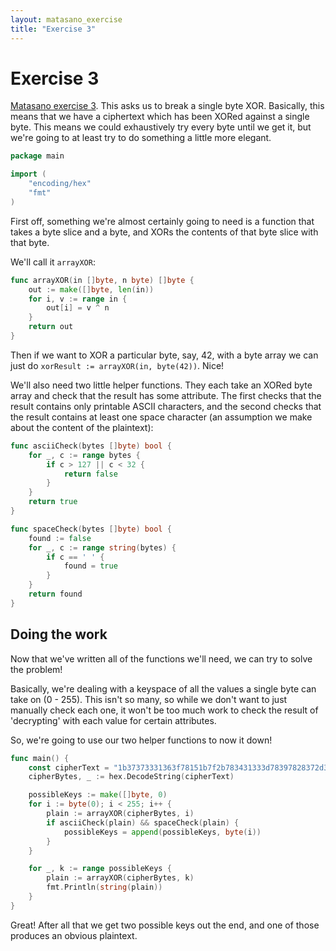 ```yaml
---
layout: matasano_exercise
title: "Exercise 3"
---
```


# Exercise 3

[Matasano exercise 3](http://cryptopals.com/sets/1/challenges/3/). This asks
us to break a single byte XOR. Basically, this means that we have a
ciphertext which has been XORed against a single byte. This means we
could exhaustively try every byte until we get it, but we're going to at least
try to do something a little more elegant.

```go
package main

import (
	"encoding/hex"
	"fmt"
)
```


First off, something we're almost certainly going to need is a function
that takes a byte slice and a byte, and XORs the contents of that byte slice
with that byte.

We'll call it `arrayXOR`:

```go
func arrayXOR(in []byte, n byte) []byte {
	out := make([]byte, len(in))
	for i, v := range in {
		out[i] = v ^ n
	}
	return out
}
```


Then if we want to XOR a particular byte, say, 42, with a byte array we can
just do `xorResult := arrayXOR(in, byte(42))`. Nice!


We'll also need two little helper functions. They each take an XORed byte
array and check that the result has some attribute. The first checks that
the result contains only printable ASCII characters, and the second checks
that the result contains at least one space character (an assumption we make
about the content of the plaintext):

```go
func asciiCheck(bytes []byte) bool {
	for _, c := range bytes {
		if c > 127 || c < 32 {
			return false
		}
	}
	return true
}

func spaceCheck(bytes []byte) bool {
	found := false
	for _, c := range string(bytes) {
		if c == ' ' {
			found = true
		}
	}
	return found
}
```


## Doing the work

Now that we've written all of the functions we'll need, we can try to
solve the problem!

Basically, we're dealing with a keyspace of all the values a single byte
can take on (0 - 255). This isn't so many, so while we don't want to just
manually check each one, it won't be too much work to check the result of
'decrypting' with each value for certain attributes.

So, we're going to use our two helper functions to now it down!

```go
func main() {
	const cipherText = "1b37373331363f78151b7f2b783431333d78397828372d363c78373e783a393b3736"
	cipherBytes, _ := hex.DecodeString(cipherText)

	possibleKeys := make([]byte, 0)
	for i := byte(0); i < 255; i++ {
		plain := arrayXOR(cipherBytes, i)
		if asciiCheck(plain) && spaceCheck(plain) {
			possibleKeys = append(possibleKeys, byte(i))
		}
	}

	for _, k := range possibleKeys {
		plain := arrayXOR(cipherBytes, k)
		fmt.Println(string(plain))
	}
}
```


Great! After all that we get two possible keys out the end, and one of
those produces an obvious plaintext.
